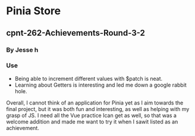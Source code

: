 # Pinia Store
## cpnt-262-Achievements-Round-3-2

### By Jesse h

### Use
- Being able to increment different values with $patch is neat.
- Learning about Getters is interesting and led me down a google rabbit hole.

Overall, I cannot think of an application for Pinia yet as I aim towards the final project, but it was both fun and interesting, as well as helping with my grasp of JS. I need all the Vue practice Ican get as well, so that was a welcome addition and made me want to try it when I sawit listed as an achievement.


